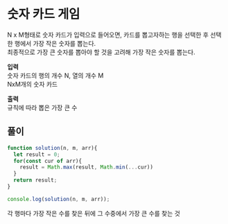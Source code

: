 # 숫자 카드 게임

<p>N x M형태로 숫자 카드가 입력으로 들어오면, 카드를 뽑고자하는 행을 선택한 후 선택한 행에서 가장 작은 숫자를 뽑는다.<br>
최종적으로 가장 큰 숫자를 뽑아야 할 것을 고려해 가장 작은 숫자를 뽑는다.</p>

<p><strong>입력</strong><br>
숫자 카드의 행의 개수 N, 열의 개수 M<br>
NxM개의 숫자 카드</p>

<p><strong>출력</strong><br>
규칙에 따라 뽑은 가장 큰 수</p>

## 풀이

```js
function solution(n, m, arr){
  let result = 0;
  for(const cur of arr){
    result = Math.max(result, Math.min(...cur))
  }
  return result;
}

console.log(solution(n, m, arr));
```
각 행마다 가장 작은 수를 찾은 뒤에 그 수중에서 가장 큰 수를 찾는 것
